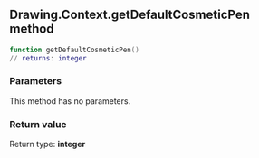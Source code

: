 ## Drawing.Context.getDefaultCosmeticPen method


```lua
function getDefaultCosmeticPen()
// returns: integer
```


### Parameters

This method has no parameters.

### Return value

Return type: **integer**


